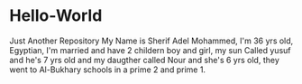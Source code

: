 # Hello-World
Just Another Repository
My Name is Sherif Adel Mohammed, I'm 36 yrs old, Egyptian, I'm married and have 2 childern boy and girl, my sun Called yusuf and he's 7 yrs old and my daugther called Nour and she's 6 yrs old, they went to Al-Bukhary schools in a prime 2 and prime 1.
